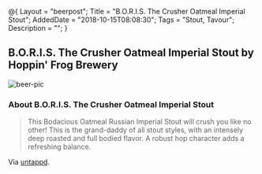 @{
    Layout = "beerpost";
    Title = "B.O.R.I.S. The Crusher Oatmeal Imperial Stout";
    AddedDate = "2018-10-15T08:08:30";
    Tags = "Stout, Tavour";
    Description = "";
}

## B.O.R.I.S. The Crusher Oatmeal Imperial Stout by Hoppin' Frog Brewery

![beer-pic]

### About B.O.R.I.S. The Crusher Oatmeal Imperial Stout

> This Bodacious Oatmeal Russian Imperial Stout will crush you like no other! This is the grand-daddy of all stout styles, with an intensely deep roasted and full bodied flavor. A robust hop character adds a refreshing balance.

Via [untappd][untappd-url].

[untappd-url]: <https://untappd.com/b/hoppin-frog-brewery-b-o-r-i-s-the-crusher-oatmeal-imperial-stout/5583>
[beer-pic]: https://jasonpowley.com/assets/img/2018-10-15-boris-the-crusher-oatmeal-imperial-stout.jpeg "B.O.R.I.S. The Crusher Oatmeal Imperial Stout by Hoppin' Frog Brewery"


